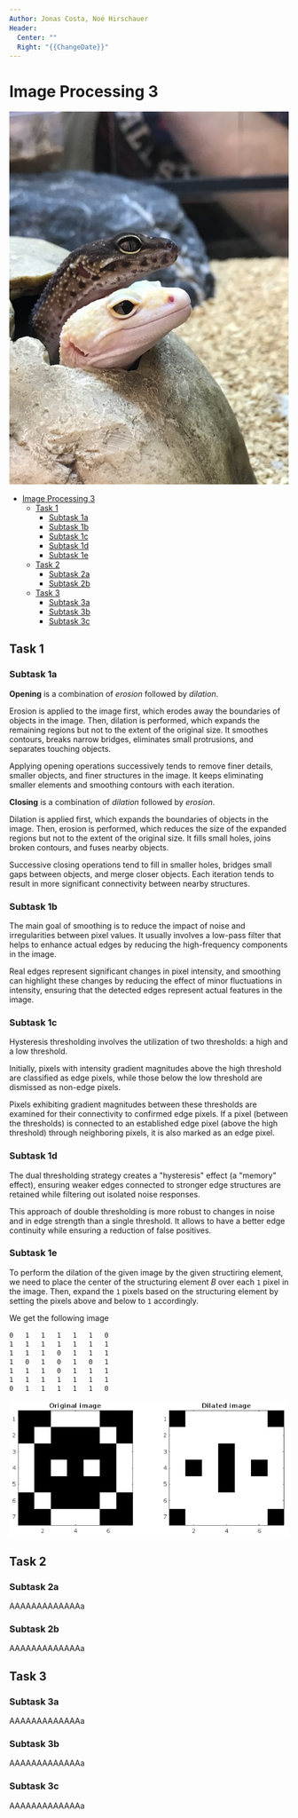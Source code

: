 ```yaml
---
Author: Jonas Costa, Noé Hirschauer
Header:
  Center: ""
  Right: "{{ChangeDate}}"
---
```


# Image Processing 3

![](img/geck.jpg)

- [Image Processing 3](#image-processing-3)
  - [Task 1](#task-1)
    - [Subtask 1a](#subtask-1a)
    - [Subtask 1b](#subtask-1b)
    - [Subtask 1c](#subtask-1c)
    - [Subtask 1d](#subtask-1d)
    - [Subtask 1e](#subtask-1e)
  - [Task 2](#task-2)
    - [Subtask 2a](#subtask-2a)
    - [Subtask 2b](#subtask-2b)
  - [Task 3](#task-3)
    - [Subtask 3a](#subtask-3a)
    - [Subtask 3b](#subtask-3b)
    - [Subtask 3c](#subtask-3c)

## Task 1

### Subtask 1a

**Opening** is a combination of *erosion* followed by *dilation*.

Erosion is applied to the image first, which erodes away the boundaries of objects in the image. Then, dilation is performed, which expands the remaining regions but not to the extent of the original size. It smoothes contours, breaks narrow bridges, eliminates small protrusions, and separates touching objects.

Applying opening operations successively tends to remove finer details, smaller objects, and finer structures in the image. It keeps eliminating smaller elements and smoothing contours with each iteration.

**Closing** is a combination of *dilation* followed by *erosion*.

Dilation is applied first, which expands the boundaries of objects in the image. Then, erosion is performed, which reduces the size of the expanded regions but not to the extent of the original size. It fills small holes, joins broken contours, and fuses nearby objects.

Successive closing operations tend to fill in smaller holes, bridges small gaps between objects, and merge closer objects. Each iteration tends to result in more significant connectivity between nearby structures.


### Subtask 1b

The main goal of smoothing is to reduce the impact of noise and irregularities between pixel values. It usually involves a low-pass filter that helps to enhance actual edges by reducing the high-frequency components in the image.

Real edges represent significant changes in pixel intensity, and smoothing can highlight these changes by reducing the effect of minor fluctuations in intensity, ensuring that the detected edges represent actual features in the image.

### Subtask 1c

Hysteresis thresholding involves the utilization of two thresholds: a high and a low threshold.

Initially, pixels with intensity gradient magnitudes above the high threshold are classified as edge pixels, while those below the low threshold are dismissed as non-edge pixels.

Pixels exhibiting gradient magnitudes between these thresholds are examined for their connectivity to confirmed edge pixels. If a pixel (between the thresholds) is connected to an established edge pixel (above the high threshold) through neighboring pixels, it is also marked as an edge pixel.


### Subtask 1d

The dual thresholding strategy creates a "hysteresis" effect (a "memory" effect), ensuring weaker edges connected to stronger edge structures are retained while filtering out isolated noise responses.

This approach of double thresholding is more robust to changes in noise and in edge strength than a single threshold. It allows to have a better edge continuity while ensuring a reduction of false positives. 

### Subtask 1e

To perform the dilation of the given image by the given structiring element, we need to place the center of the structuring element $B$ over each `1` pixel in the image. Then, expand the `1` pixels based on the structuring element by setting the pixels above and below to `1` accordingly.

We get the following image
```
0	1	1	1	1	1	0
1	1	1	1	1	1	1
1	1	1	0	1	1	1
1	0	1	0	1	0	1
1	1	1	0	1	1	1
1	1	1	1	1	1	1
0	1	1	1	1	1	0
```

![](img\dilated_image.png)


## Task 2

### Subtask 2a

AAAAAAAAAAAAAa

### Subtask 2b

AAAAAAAAAAAAAa

## Task 3

### Subtask 3a

AAAAAAAAAAAAAa

### Subtask 3b

AAAAAAAAAAAAAa

### Subtask 3c

AAAAAAAAAAAAAa

<div style="break-after:page"></div>
